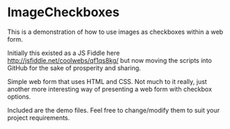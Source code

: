 # ImageCheckboxes
This is a demonstration of how to use images as checkboxes within a web form.

Initially this existed as a JS Fiddle here http://jsfiddle.net/coolwebs/qf1qs8kg/ but now moving the scripts into GitHub for the sake of prosperity and sharing.

Simple web form that uses HTML and CSS. Not much to it really, just another more interesting way of presenting a web form with checkbox options.

Included are the demo files. Feel free to change/modify them to suit your project requirements.

